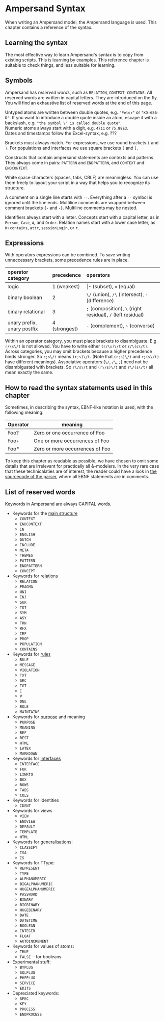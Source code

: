 # Ampersand Syntax

When writing an Ampersand model, the Ampersand language is used. This chapter contains a reference of the syntax.

## Learning the syntax

The most effective way to learn Ampersand's syntax is to copy from existing scripts. This is learning by examples. This reference chapter is suitable to check things, and less suitable for learning.

## Symbols

Ampersand has _reserved words_, such as `RELATION`, `CONTEXT`, `CONTAINS`. All reserved words are written in capital letters. They are introduced on the fly. You will find an exhaustive list of reserved words at the end of this page.

Untyped atoms are written between double quotes, e.g. `"Peter"` or `"KD-686-D"`. If you want to introduce a double quote inside an atom, escape it with a backslash, e.g. `"the symbol \" is called double quote"`.  
Numeric atoms always start with a digit, e.g. `4711` or `75.88E3`.  
Dates and timestamps follow the Excel-syntax, e.g. ???

Brackets must always match. For expressions, we use round brackets `(` and `)`. For populations and interfaces we use square brackets `[` and `]`.

Constructs that contain ampersand statements are contexts and patterns. They always come in pairs: `PATTERN` and `ENDPATTERN`, and  `CONTEXT` and `ENDCONTEXT`.

White space characters \(spaces, tabs, CRLF\) are meaningless. You can use them freely to layout your script in a way that helps you to recognize its structure.

A comment on a single line starts with `--`. Everything after a `--` symbol is ignored until the line ends. Multiline comments are wrapped between comment brackets `{-` and `-}`. Multiline comments may be nested.

Identifiers always start with a letter. Concepts start with a capital letter, as in `Person`, `Case`, `A`, and `Order`. Relation names start with a lower case letter, as in `contains`, `attr`, `sessionLogin`, or `r`.

## Expressions
With operators expressions can be combined. To save writing unneccessary brackets, some precedence rules are in place.

| operator category | precedence | operators |
| :--- | :--- | :--- |
| logic | 1 \(weakest\) | \|-  \(subset\),  `=` \(equal\) |
| binary boolean | 2 | `\/` \(union\), `/\` \(intersect\), `-` \(difference\) |
| binary relational | 3 | `;` \(composition\), `\` \(right residual\), `/` \(left residual\) |
| unary prefix, unary postfix | 4 \(strongest\) | `-` \(complement\), `~` \(converse\) |
Within an operator category, you must place brackets to disambiguate. E.g. `r/\s\/t` is not allowed. You have to write either `(r/\s)\/t` or `r/\(s\/t)`.
Across categories, you may omit brackets because a higher precedence binds stronger. So `r;s\/t` means `(r;s)\/t`. (Note that `(r;s)\/t` and `r;(s\/t)` have different meanings).
Associative operators (`\/`, `/\`, `;`) need not be disambiguated with brackets. So `r\/s\/t` and `(r\/s)\/t` and `r\/(s\/t)` all mean exactly the same.


## How to read the syntax statements used in this chapter

Sometimes, in describing the syntax, EBNF-like notation is used, with the following meaning:

| Operator | meaning |
| --- | --- |
| Foo? | Zero or one occurrence of Foo |
| Foo+ | One or more occurrences of Foo |
| Foo\* | Zero or more occurrences of Foo |

To keep this chapter as readable as possible, we have chosen to omit some details that are irrelevant for practically all &-modelers. In the very rare case that these technicalaties are of interest, the reader could have a look in [the sourcecode of the parser](https://github.com/AmpersandTarski/Ampersand/blob/master/src/Database/Design/Ampersand/Input/ADL1/Parser.hs), where all EBNF statements are in comments.

## List of reserved words

Keywords in Ampersand are always CAPITAL words.

* Keywords for the [main structure](structureOfModel.md)
  * `CONTEXT`
  * `ENDCONTEXT`
  * `IN`
  * `ENGLISH`
  * `DUTCH`
  * `INCLUDE`
  * `META`
  * `THEMES`
  * `PATTERN`
  * `ENDPATTERN`
  * `CONCEPT`
* Keywords for [relations](relation.md)
  * `RELATION`
  * `PRAGMA`
  * `UNI`
  * `INJ`
  * `SUR`
  * `TOT`
  * `SYM`
  * `ASY`
  * `TRN`
  * `RFX`
  * `IRF`
  * `PROP`
  * `POPULATION`
  * `CONTAINS`
* Keywords for [rules](rule.md)
  * `RULE`
  * `MESSAGE`
  * `VIOLATION`
  * `TXT`
  * `SRC`
  * `TGT`
  * `I`
  * `V`
  * `ONE`
  * `ROLE`
  * `MAINTAINS`
* Keywords for [purpose](purpose.md) and meaning
  * `PURPOSE`
  * `MEANING`
  * `REF`
  * `REST`
  * `HTML`
  * `LATEX`
  * `MARKDOWN`
* Keywords for [interfaces](the_interface_statement.md)
  * `INTERFACE`
  * `FOR`
  * `LINKTO`
  * `BOX`
  * `ROWS`
  * `TABS`
  * `COLS`
* Keywords for identities
  * `IDENT`
* Keywords for views
  * `VIEW`
  * `ENDVIEW`
  * `DEFAULT`
  * `TEMPLATE`
  * `HTML`
* Keywords for generalisations:
  * `CLASSIFY`
  * `ISA`
  * `IS`
* Keywords for TType:
  * `REPRESENT`
  * `TYPE`
  * `ALPHANUMERIC`
  * `BIGALPHANUMERIC`
  * `HUGEALPHANUMERIC`
  * `PASSWORD`
  * `BINARY`
  * `BIGBINARY`
  * `HUGEBINARY`
  * `DATE`
  * `DATETIME`
  * `BOOLEAN`
  * `INTEGER`
  * `FLOAT`
  * `AUTOINCREMENT`
* Keywords for values of atoms:
  * `TRUE`
  * `FALSE` --for booleans
* Experimental stuff:
  * `BYPLUG`
  * `SQLPLUG`
  * `PHPPLUG`
  * `SERVICE`
  * `EDITS`
* Depreciated keywords:
  * `SPEC`
  * `KEY`
  * `PROCESS`
  * `ENDPROCESS`



